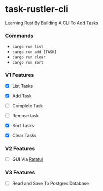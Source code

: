 # task-rustler-cli
Learning Rust By Building A CLI To Add Tasks

### Commands
- `cargo run list`
- `cargo run add [TASK]`
- `cargo run clear`
- `cargo run sort`


### V1 Features
- [x] List Tasks
- [x] Add Task
- [ ] Complete Task
- [ ] Remove task
- [x] Sort Tasks
- [x] Clear Tasks


### V2 Features
- [ ] GUI Via [Ratatui](https://ratatui.rs/)

### V3 Features
- [ ] Read and Save To Postgres Database
